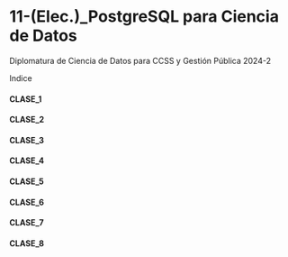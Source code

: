 # 11-(Elec.)_PostgreSQL para Ciencia de Datos
Diplomatura de Ciencia de Datos para CCSS y Gestión Pública 2024-2

Indice

#### CLASE_1

#### CLASE_2

#### CLASE_3

#### CLASE_4

#### CLASE_5

#### CLASE_6

#### CLASE_7

#### CLASE_8
